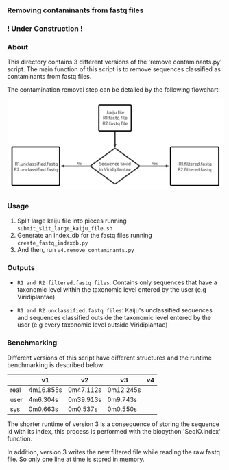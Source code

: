 ### Removing contaminants from fastq files
### ! Under Construction !
### About 
This directory contains 3 different versions of the 'remove contaminants.py' script.
The main function of this script is to remove sequences classified as contaminants from fastq files.

The contamination removal step can be detailed by the following flowchart:

![contamination_removal](/images/contamination_removal.png)

### Usage
1. Split large kaiju file into pieces running `submit_slit_large_kaiju_file.sh`
2. Generate an index_db for the fastq files running `create_fastq_indexdb.py`
3. And then, run `v4.remove_contaminants.py`

### Outputs

* `R1 and R2 filtered.fastq files`: Contains only sequences that have a taxonomic level within the taxonomic level entered by the user (e.g Viridiplantae) 

* `R1 and R2 unclassified.fastq files`: Kaiju's unclassified sequences and sequences classified outside the taxonomic level entered by the user (e.g every taxonomic level outside Viridiplantae)

### Benchmarking
Different versions of this script have different structures and the runtime benchmarking is described below:

|      | v1        | v2        | v3        | v4        |
|------|-----------|-----------|-----------|-----------|
| real | 4m16.855s | 0m47.112s | 0m12.245s |           |
| user | 4m6.304s  | 0m39.913s | 0m9.743s  |           |
| sys  | 0m0.663s  | 0m0.537s  | 0m0.550s  |           |

The shorter runtime of version 3 is a consequence of storing the sequence id with its index, this process is performed with the biopython 'SeqIO.index' function.

In addition, version 3 writes the new filtered file while reading the raw fastq file. So only one line at time is stored in memory.


